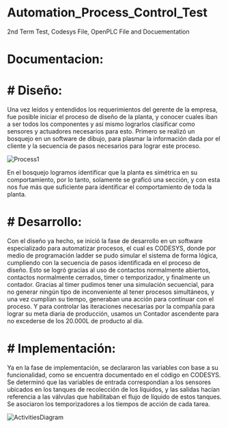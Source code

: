 # Automation_Process_Control_Test

2nd Term Test, Codesys File, OpenPLC File and Docuementation

# Documentacion: 

# # Diseño: 

Una vez leídos y entendidos los requerimientos del gerente de la empresa, fue posible iniciar el proceso de diseño de la planta, y conocer cuales iban a ser todos los componentes y así mismo lograrlos clasificar como sensores y actuadores necesarios para esto.
Primero se realizó un bosquejo en un software de dibujo, para plasmar la información dada por el cliente y la secuencia de pasos necesarios para lograr este proceso.

![Process1](https://user-images.githubusercontent.com/57844238/162121442-0df5d6d6-3bfe-4b89-a295-9f0edcba9873.png)


En el bosquejo logramos identificar que la planta es simétrica en su comportamiento, por lo tanto, solamente se graficó una sección, y con esta nos fue más que suficiente para identificar el comportamiento de toda la planta.

# # Desarrollo: 

Con el diseño ya hecho, se inició la fase de desarrollo en un software especializado para automatizar procesos, el cual es CODESYS, donde por medio de programación ladder se pudo simular el sistema de forma lógica, cumpliendo con la secuencia de pasos identificada en el proceso de diseño. 
Esto se logró gracias al uso de contactos normalmente abiertos, contactos normalmente cerrados, timer o temporizador, y finalmente un contador. 
Gracias al timer pudimos tener una simulación secuencial, para no generar ningún tipo de inconveniente al tener procesos simultáneos, y una vez cumplían su tiempo, generaban una acción para continuar con el proceso.
Y para controlar las iteraciones necesarias por la compañía para lograr su meta diaria de producción, usamos un Contador ascendente para no excederse de los 20.000L de producto al día.

# # Implementación: 

Ya en la fase de implementación, se declararon las variables con base a su funcionalidad, como se encuentra documentado en el código en CODESYS. Se determinó que las variables de entrada correspondían a los sensores ubicados en los tanques de recolección de los líquidos, y las salidas hacían referencia a las válvulas que habilitaban el flujo de líquido de estos tanques. Se asociaron los temporizadores a los tiempos de acción de cada tarea.
 
![ActivitiesDiagram](https://user-images.githubusercontent.com/57844238/162121431-c0381733-2d8d-42d9-acf9-e68736e7769a.png)



